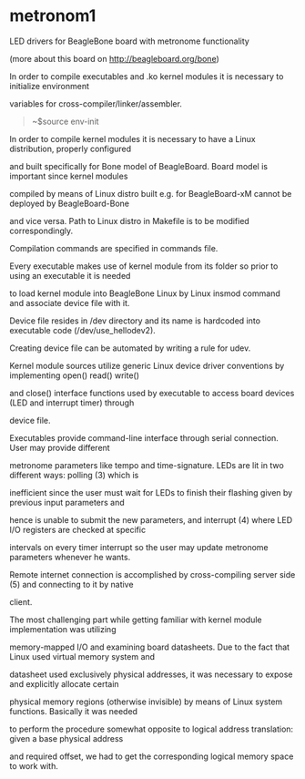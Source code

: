 metronom1
=========

LED drivers for BeagleBone board with metronome functionality

(more about this board on http://beagleboard.org/bone)

In order to compile executables and .ko kernel modules it is necessary to initialize environment

variables for cross-compiler/linker/assembler.

>~$source env-init

In order to compile kernel modules it is necessary to have a Linux distribution, properly configured 

and built specifically for Bone model of BeagleBoard. Board model is important since kernel modules 

compiled by means of Linux distro built e.g. for BeagleBoard-xM cannot be deployed by BeagleBoard-Bone 

and vice versa. Path to Linux distro in Makefile is to be modified correspondingly. 

Compilation commands are specified in commands file.

Every executable makes use of kernel module from its folder so prior to using an executable it is needed

to load kernel module into BeagleBone Linux by Linux insmod command and associate device file with it.

Device file resides in /dev directory and its name is hardcoded into executable code (/dev/use_hellodev2).

Creating device file can be automated by writing a rule for udev.

Kernel module sources utilize generic Linux device driver conventions by implementing open() read() write() 

and close() interface functions used by executable to access board devices (LED and interrupt timer) through

device file. 

Executables provide command-line interface through serial connection. User may provide different 

metronome parameters like tempo and time-signature. LEDs are lit in two different ways: polling (3) which is

inefficient since the user must wait for LEDs to finish their flashing given by previous input parameters and

hence is unable to submit the new parameters, and interrupt (4) where LED I/O registers are checked at specific 

intervals on every timer interrupt so the user may update metronome parameters whenever he wants. 

Remote internet connection is accomplished by cross-compiling server side (5) and connecting to it by native

client.

The most challenging part while getting familiar with kernel module implementation was utilizing

memory-mapped I/O and examining board datasheets. Due to the fact that Linux used virtual memory system and 

datasheet used exclusively physical addresses, it was necessary to expose and explicitly allocate certain

physical memory regions (otherwise invisible) by means of Linux system functions. Basically it was needed

to perform the procedure somewhat opposite to logical address translation: given a base physical address 

and required offset, we had to get the corresponding logical memory space to work with.


































